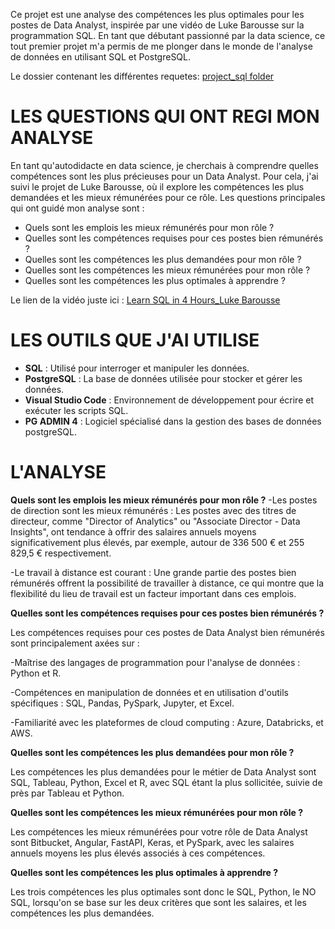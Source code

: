 Ce projet est une analyse des compétences les plus optimales pour les postes de Data Analyst, inspirée par une vidéo de Luke Barousse sur la programmation SQL. En tant que débutant passionné par la data science, ce tout premier projet m'a permis de me plonger dans le monde de l'analyse de données en utilisant SQL et PostgreSQL.

Le dossier contenant les différentes requetes:
[project_sql folder](/Project_folder/)


# LES QUESTIONS QUI ONT REGI MON ANALYSE
En tant qu'autodidacte en data science, je cherchais à comprendre quelles compétences sont les plus précieuses pour un Data Analyst. Pour cela, j'ai suivi le projet de Luke Barousse, où il explore les compétences les plus demandées et les mieux rémunérées pour ce rôle. Les questions principales qui ont guidé mon analyse sont :

* Quels sont les emplois les mieux rémunérés pour mon rôle ?
* Quelles sont les compétences requises pour ces postes bien rémunérés ?
* Quelles sont les compétences les plus demandées pour mon rôle ?
* Quelles sont les compétences les mieux rémunérées pour mon rôle ?
* Quelles sont les compétences les plus optimales à apprendre ?

Le lien de la vidéo juste ici : [Learn SQL in 4 Hours_Luke Barousse](https://youtu.be/7mz73uXD9DA?si=H0q6x9tu6w5nA3jO)

# LES OUTILS QUE J'AI UTILISE
* **SQL** : Utilisé pour interroger et manipuler les données.
* **PostgreSQL** : La base de données utilisée pour stocker et gérer les données.
* **Visual Studio Code** : Environnement de développement pour écrire et exécuter les scripts SQL.
* **PG ADMIN 4** : Logiciel spécialisé dans la gestion des bases de données postgreSQL.

# L'ANALYSE
**Quels sont les emplois les mieux rémunérés pour mon rôle ?**
-Les postes de direction sont les mieux rémunérés :
Les postes avec des titres de directeur, comme "Director of Analytics" ou "Associate Director - Data Insights", ont tendance à offrir des salaires annuels moyens significativement plus élevés, par exemple, autour de 336 500 € et 255 829,5 € respectivement.

-Le travail à distance est courant :
Une grande partie des postes bien rémunérés offrent la possibilité de travailler à distance, ce qui montre que la flexibilité du lieu de travail est un facteur important dans ces emplois.

**Quelles sont les compétences requises pour ces postes bien rémunérés ?**

Les compétences requises pour ces postes de Data Analyst bien rémunérés sont principalement axées sur :

-Maîtrise des langages de programmation pour l'analyse de données : Python et R.

-Compétences en manipulation de données et en utilisation d'outils spécifiques : SQL, Pandas, PySpark, Jupyter, et Excel.

-Familiarité avec les plateformes de cloud computing : Azure, Databricks, et AWS.

**Quelles sont les compétences les plus demandées pour mon rôle ?**

Les compétences les plus demandées pour le métier de Data Analyst sont SQL, Tableau, Python, Excel et R, avec SQL étant la plus sollicitée, suivie de près par Tableau et Python.

**Quelles sont les compétences les mieux rémunérées pour mon rôle ?**

Les compétences les mieux rémunérées pour votre rôle de Data Analyst sont Bitbucket, Angular, FastAPI, Keras, et PySpark, avec les salaires annuels moyens les plus élevés associés à ces compétences.

**Quelles sont les compétences les plus optimales à apprendre ?**

Les trois compétences les plus optimales sont donc le SQL, Python, le NO SQL, lorsqu'on se base sur les deux critères que sont les salaires, et les compétences les plus demandées.





